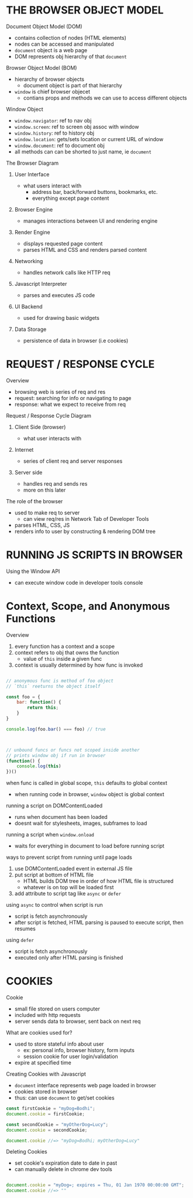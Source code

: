 # THE BROWSER OBJECT MODEL 


Document Object Model (DOM)
- contains collection of nodes (HTML elements)
- nodes can be accessed and manipulated
- `document` object is a web page
- DOM represents obj hierarchy of that `document`


Browser Object Model (BOM)
- hierarchy of browser objects
	- document object is part of that hierarchy
- `window` is chief browser objecet
	- contians props and methods we can use to access different objects


Window Object
- `window.navigator`: ref to nav obj
- `window.screen`: ref to screen obj assoc with window
- `window.history`: ref to history obj
- `window.location`: gets/sets location or current URL of window
- `window.document`: ref to document obj
- all methods can can be shorted to just name, ie `document`


The Browser Diagram

1. User Interface
   - what users interact with
	 - address bar, back/forward buttons, bookmarks, etc.
	 - everything except page content

2. Browser Engine
	 - manages interactions between UI and rendering engine

3. Render Engine
	 - displays requested page content
	 - parses HTML and CSS and renders parsed content

4. Networking
	- handles network calls like HTTP req

5. Javascript Interpreter
	 - parses and executes JS code

6. UI Backend
	 - used for drawing basic widgets

7. Data Storage
	 - persistence of data in browser (i.e cookies)






# REQUEST / RESPONSE CYCLE


Overview
- browsing web is series of req and res
- request: searching for info or navigating to page
- response: what we expect to receive from req



Request / Response Cycle Diagram

1. Client Side (browser)
	 - what user interacts with

2. Internet
	 - series of client req and server responses

3. Server side 
	 - handles req and sends res
	 - more on this later



The role of the browser
- used to make req to server
	- can view req/res in Network Tab of Developer Tools
- parses HTML, CSS, JS
- renders info to user by constructing & rendering DOM tree







# RUNNING JS SCRIPTS IN BROWSER


Using the Window API
- can execute window code in developer tools console



# Context, Scope, and Anonymous Functions


Overview
1. every function has a context and a scope
2. context refers to obj that owns the function
	 - value of `this` inside a given func
3. context is usually determined by how func is invoked


```js

// anonymous func is method of foo object
// `this` reeturns the object itself

const foo = {
	bar: function() {
		return this;
	}
}

console.log(foo.bar() === foo) // true



// unbound funcs or funcs not scoped inside another
// prints window obj if run in browser
(function() {
	console.log(this)
})() 

```


when func is called in global scope, `this` defaults to global context
-  when running code in browser, `window` object is global context



running a script on DOMContentLoaded
- runs when document has been loaded
- doesnt wait for stylesheets, images, subframes to load


running a script when `window.onload`
- waits for everything in document to load before running script


ways to prevent script from running until page loads
1. use DOMContentLoaded event in external JS file
2. put script at bottom of HTML file
	 - HTML builds DOM tree in order of how HTML file is structured
	 - whatever is on top will be loaded first
3.  add attribute to script tag like `async` or `defer`



using `async` to control when script is run
- script is fetch asynchronously
- after script is fetched, HTML parsing is paused to execute script, then resumes


using `defer`
- script is fetch asynchronously
- executed only after HTML parsing is finished







# COOKIES


Cookie
- small file stored on users computer
- included with http requests
- server sends data to browser, sent back on next req


What are cookies used for?
- used to store stateful info about user
	- ex: personal info, browser history, form inputs
	- session cookie for user login/validation
- expire at specified time


Creating Cookies with Javascript
- `document` interface represents web page loaded in browser
- cookies stored in browser
- thus: can use `document` to get/set cookies


```js
const firstCookie = "myDog=Bodhi";
document.cookie = firstCookie;

const secondCookie = "myOtherDog=Lucy";
document.cookie = secondCookie;

document.cookie //=> "myDog=Bodhi; myOtherDog=Lucy"

```


Deleting Cookies
- set cookie's expiration date to date in past
- can manually delete in chrome dev tools

```js

document.cookie = "myDog=; expires = Thu, 01 Jan 1970 00:00:00 GMT";
document.cookie //=> ""

```


